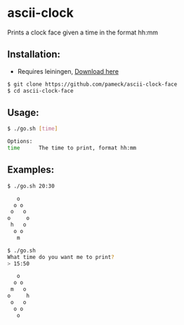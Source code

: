 # ascii-clock

Prints a clock face given a time in the format hh:mm

## Installation:

- Requires leiningen, [Download here](http://leiningen.org/)

```bash
$ git clone https://github.com/pameck/ascii-clock-face
$ cd ascii-clock-face
```

## Usage:

```bash
$ ./go.sh [time]

Options:
time      The time to print, format hh:mm
```

## Examples:
```bash
$ ./go.sh 20:30

   o
  o o
 o   o
o     o
 h   o
  o o
   m
```


```bash
$ ./go.sh
What time do you want me to print?
> 15:50

   o
  o o
 m   o
o     h
 o   o
  o o
   o
```